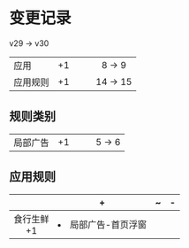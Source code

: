 # 变更记录

v29 -> v30

||||||
|-|:-:|:-:|:-:|:-:|
|应用|+1|||8 -> 9|
|应用规则|+1|||14 -> 15|

## 规则类别

||||||
|-|:-:|:-:|:-:|:-:|
|局部广告|+1|||5 -> 6|

## 应用规则

||+|~|-|
|:-:|-|-|-|
|食行生鲜<br>+1|<li>局部广告-首页浮窗|||
